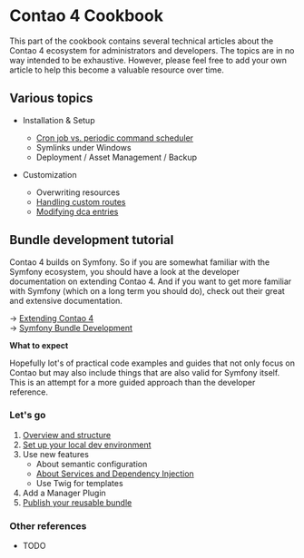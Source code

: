 # Contao 4 Cookbook
This part of the cookbook contains several technical articles about the
Contao 4 ecosystem for administrators and developers. The topics are in no way
intended to be exhaustive. However, please feel free to add your own article to
help this become a valuable resource over time.


## Various topics

* Installation & Setup
    * [Cron job vs. periodic command scheduler](setup/cron-job.md)
    * Symlinks under Windows
    * Deployment / Asset Management / Backup


* Customization
    * Overwriting resources
    * [Handling custom routes](customization/custom-routes.md)    
    * [Modifying dca entries](customization/data-container.md)
    
        

## Bundle development tutorial

Contao 4 builds on Symfony. So if you are somewhat familiar with the Symfony 
ecosystem, you should have a look at the developer documentation on extending
Contao 4. And if you want to get more familiar with Symfony (which on a long
term you should do), check out their great and extensive documentation. 

→ [Extending Contao 4][ExtendingContao4]  
→ [Symfony Bundle Development][SymfonyBundleDev]


**What to expect**  

Hopefully lot's of practical code examples and guides that not only focus on
Contao but may also include things that are also valid for Symfony itself. 
This is an attempt for a more guided approach than the developer reference. 

### Let's go

1) [Overview and structure](bundle-dev/overview.md)
2) [Set up your local dev environment](bundle-dev/local-dev-environment.md)
3) Use new features
    * About semantic configuration
    * [About Services and Dependency Injection](bundle-dev/services-di.md)
    * Use Twig for templates
4) Add a Manager Plugin
5) [Publish your reusable bundle](bundle-dev/publish.md)


### Other references

* TODO



[ExtendingContao4]: ../../extending-contao4/README.md
[SymfonyBundleDev]: https://symfony.com/doc/current/bundles.html